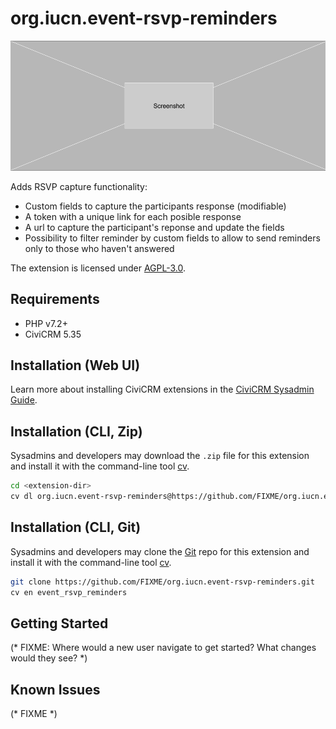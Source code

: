 # org.iucn.event-rsvp-reminders

![Screenshot](/images/screenshot.png)

Adds RSVP capture functionality:
* Custom fields to capture the participants response (modifiable)
* A token with a unique link for each posible response
* A url to capture the participant's reponse and update the fields
* Possibility to filter reminder by custom fields to allow to send reminders only to those who haven't answered

The extension is licensed under [AGPL-3.0](LICENSE.txt).

## Requirements

* PHP v7.2+
* CiviCRM 5.35

## Installation (Web UI)

Learn more about installing CiviCRM extensions in the [CiviCRM Sysadmin Guide](https://docs.civicrm.org/sysadmin/en/latest/customize/extensions/).

## Installation (CLI, Zip)

Sysadmins and developers may download the `.zip` file for this extension and
install it with the command-line tool [cv](https://github.com/civicrm/cv).

```bash
cd <extension-dir>
cv dl org.iucn.event-rsvp-reminders@https://github.com/FIXME/org.iucn.event-rsvp-reminders/archive/master.zip
```

## Installation (CLI, Git)

Sysadmins and developers may clone the [Git](https://en.wikipedia.org/wiki/Git) repo for this extension and
install it with the command-line tool [cv](https://github.com/civicrm/cv).

```bash
git clone https://github.com/FIXME/org.iucn.event-rsvp-reminders.git
cv en event_rsvp_reminders
```

## Getting Started

(* FIXME: Where would a new user navigate to get started? What changes would they see? *)

## Known Issues

(* FIXME *)

